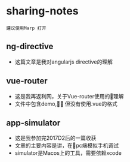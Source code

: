 # sharing-notes

    建议使用Marp 打开
## ng-directive
- 这篇文章是我对angularjs directive的理解

## vue-router
- 这是我再返利网，关于Vue-router使用的理解
- 文件中包含demo, 但没有使用.vue的格式

## app-simulator
- 这是我参加完2017D2后的一篇收获
- 文章的主要内容是讲，在pc端模拟手机调试
- simulator是Macos上的工具，需要依赖xcode

